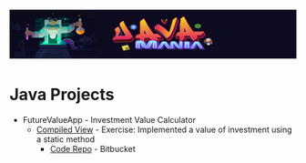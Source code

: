 # ![Java Mania Repo](javamaniabanner.jpg)

# Java Projects
* FutureValueApp  - Investment Value Calculator
	- [Compiled View]() - Exercise: Implemented a value of investment using a static method
		- [Code Repo](https://bitbucket.org/itsjustnae/futurevalueapp/src/master/) - Bitbucket 